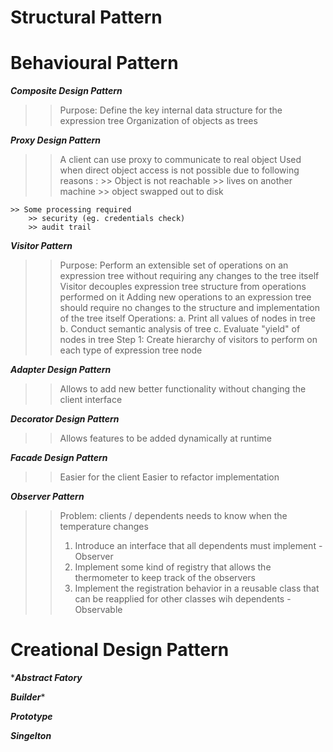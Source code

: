 # Structural Pattern

# Behavioural Pattern

***Composite Design Pattern***
>> Purpose: Define the key internal data structure for the expression tree
>> Organization of objects as trees

***Proxy Design Pattern***
>> A client can use proxy to communicate to real object
>> Used when direct object access is not possible due to following reasons : 
    >> Object is not reachable 
        >> lives on another machine
        >> object swapped out to disk
        
    >> Some processing required
        >> security (eg. credentials check)
        >> audit trail
        
***Visitor Pattern***
>> Purpose: Perform an extensible set of operations on an expression tree without requiring any changes to the tree itself
>> Visitor decouples expression tree structure from operations performed on it
>> Adding new operations to an expression tree should require no changes to the structure and implementation of the tree itself
>> Operations: a. Print all values of nodes in tree b. Conduct semantic analysis of tree c. Evaluate "yield" of nodes in tree
>> Step 1: Create hierarchy of visitors to perform on each type of expression tree node
        
***Adapter Design Pattern***
>> Allows to add new better functionality without changing the client interface

***Decorator Design Pattern***
>> Allows features to be added dynamically at runtime

***Facade Design Pattern***
>> Easier for the client
>> Easier to refactor implementation

***Observer Pattern***
>> Problem: clients / dependents needs to know when the temperature changes
>> 1. Introduce an interface that all dependents must implement - Observer
>> 2. Implement some kind of registry that allows the thermometer to keep track of the observers
>> 3. Implement the registration behavior in a reusable class that can be reapplied for other classes wih dependents - Observable

# Creational Design Pattern

****Abstract Fatory***

***Builder****

***Prototype***

***Singelton***
